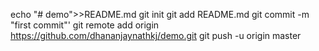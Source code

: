 echo "# demo">>README.md
git init
git add README.md
git commit -m "first commit"'
git remote add origin https://github.com/dhananjaynathkj/demo.git
git push -u origin master

